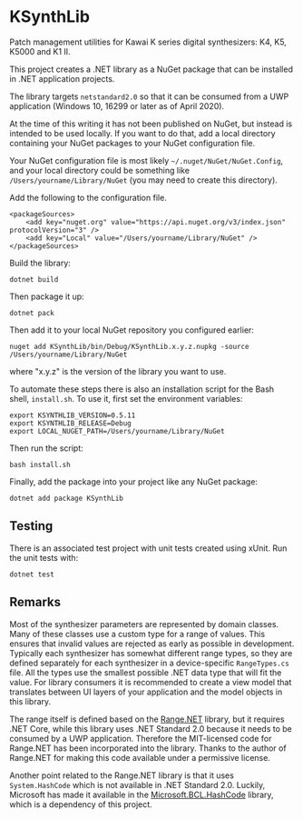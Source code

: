 # KSynthLib

Patch management utilities for Kawai K series digital synthesizers: K4, K5, K5000 and K1 II.

This project creates a .NET library as a NuGet package
that can be installed in .NET application projects.

The library targets `netstandard2.0` so that it can be consumed
from a UWP application (Windows 10, 16299 or later as of April 2020).

At the time of this writing it has not been published on NuGet, but
instead is intended to be used locally. If you want to do that, add a local directory
containing your NuGet packages to your NuGet configuration file.

Your NuGet configuration file is most likely `~/.nuget/NuGet/NuGet.Config`,
and your local directory could be something like `/Users/yourname/Library/NuGet`
(you may need to create this directory).

Add the following to the configuration file.

    <packageSources>
        <add key="nuget.org" value="https://api.nuget.org/v3/index.json" protocolVersion="3" />
        <add key="Local" value="/Users/yourname/Library/NuGet" />
    </packageSources>

Build the library:

    dotnet build

Then package it up:

    dotnet pack

Then add it to your local NuGet repository you configured earlier:

    nuget add KSynthLib/bin/Debug/KSynthLib.x.y.z.nupkg -source /Users/yourname/Library/NuGet

where "x.y.z" is the version of the library you want to use.

To automate these steps there is also an installation script for the Bash shell, `install.sh`.
To use it, first set the environment variables:

    export KSYNTHLIB_VERSION=0.5.11
    export KSYNTHLIB_RELEASE=Debug
    export LOCAL_NUGET_PATH=/Users/yourname/Library/NuGet

Then run the script:

    bash install.sh

Finally, add the package into your project like any NuGet package:

    dotnet add package KSynthLib

## Testing

There is an associated test project with unit tests created using xUnit.
Run the unit tests with:

    dotnet test

## Remarks

Most of the synthesizer parameters are represented by domain classes. Many of these
classes use a custom type for a range of values. This ensures that invalid values are
rejected as early as possible in development. Typically each synthesizer has somewhat
different range types, so they are defined separately for each synthesizer in a
device-specific `RangeTypes.cs` file. All the types use the smallest possible .NET
data type that will fit the value. For library consumers it is recommended to create
a view model that translates between UI layers of your application and the model objects
in this library.

The range itself is defined based on the [Range.NET](https://github.com/mnelsonwhite/Range.NET) library, but it requires .NET Core,
while this library uses .NET Standard 2.0 because it needs to be consumed by a UWP
application. Therefore the MIT-licensed code for Range.NET has been incorporated into
the library. Thanks to the author of Range.NET for making this code available under a permissive
license.

Another point related to the Range.NET library is that it uses `System.HashCode` which
is not available in .NET Standard 2.0. Luckily, Microsoft has made it available in the
[Microsoft.BCL.HashCode](https://www.nuget.org/packages/Microsoft.Bcl.HashCode) library, which is a dependency of this project.

